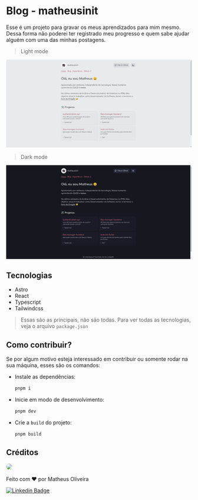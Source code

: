 # Blog - matheusinit

Esse é um projeto para gravar os meus aprendizados para mim mesmo. Dessa forma não poderei ter registrado meu progresso e quem sabe ajudar alguém com uma das minhas postagens.

> Light mode

![Home - Light Mode](./.github/readme/Home%20-%20Light%20mode.png)

> Dark mode

![Home - Dark Mode](./.github/readme/Home%20-%20Dark%20mode.png)

## Tecnologias

 - Astro
 - React
 - Typescript
 - Tailwindcss

> Essas são as principais, não são todas. Para ver todas as tecnologias, veja o arquivo `package.json`

## Como contribuir?

Se por algum motivo esteja interessado em contribuir ou somente rodar na sua máquina, esses são os comandos:

+ Instale as dependências:

  ```bash
  pnpm i
  ```

+ Inicie em modo de desenvolvimento:

  ```bash
  pnpm dev
  ```

+ Crie a `build` do projeto:

  ```bash
  pnpm build
  ```

## Créditos

<img style="border-radius: 50%;" src="https://avatars.githubusercontent.com/u/68296035?v=4" width="100px" />

Feito com :heart: por Matheus Oliveira

[![Linkedin Badge](https://img.shields.io/badge/-Matheus-blue?style=for-the-badge&logo=Linkedin&logoColor=white&link=https://www.linkedin.com/in/matheus-silva13/)](https://www.linkedin.com/in/matheus-silva13/) 